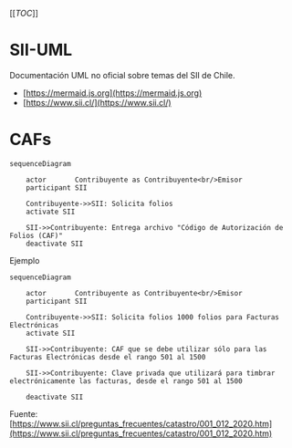 [[_TOC_]]


# SII-UML

Documentación UML no oficial sobre temas del SII de Chile.



* [https://mermaid.js.org](https://mermaid.js.org)
* [https://www.sii.cl/](https://www.sii.cl/)


# CAFs

```mermaid
sequenceDiagram

    actor       Contribuyente as Contribuyente<br/>Emisor
    participant SII

    Contribuyente->>SII: Solicita folios
    activate SII
    
    SII->>Contribuyente: Entrega archivo "Código de Autorización de Folios (CAF)"
    deactivate SII

```

Ejemplo

```mermaid
sequenceDiagram

    actor       Contribuyente as Contribuyente<br/>Emisor
    participant SII

    Contribuyente->>SII: Solicita folios 1000 folios para Facturas Electrónicas
    activate SII
    
    SII->>Contribuyente: CAF que se debe utilizar sólo para las Facturas Electrónicas desde el rango 501 al 1500

    SII->>Contribuyente: Clave privada que utilizará para timbrar electrónicamente las facturas, desde el rango 501 al 1500
    
    deactivate SII

```

Fuente: [https://www.sii.cl/preguntas_frecuentes/catastro/001_012_2020.htm](https://www.sii.cl/preguntas_frecuentes/catastro/001_012_2020.htm)

